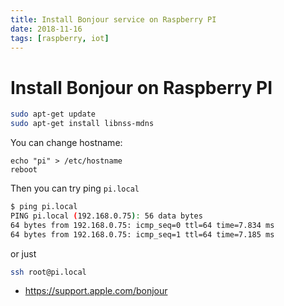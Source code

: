 ```yaml
---
title: Install Bonjour service on Raspberry PI
date: 2018-11-16
tags: [raspberry, iot]
---
```


# Install Bonjour on Raspberry PI

```bash
sudo apt-get update
sudo apt-get install libnss-mdns
```

You can change hostname:

```
echo "pi" > /etc/hostname 
reboot
```

Then you can try ping `pi.local`

```bash
$ ping pi.local
PING pi.local (192.168.0.75): 56 data bytes
64 bytes from 192.168.0.75: icmp_seq=0 ttl=64 time=7.834 ms
64 bytes from 192.168.0.75: icmp_seq=1 ttl=64 time=7.185 ms
```

or just 

```bash
ssh root@pi.local
```

* https://support.apple.com/bonjour